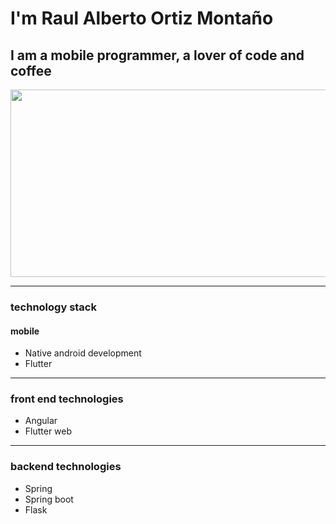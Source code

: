 # I'm Raul Alberto Ortiz Montaño




## I am a mobile programmer, a lover of code and coffee

<img src="https://media.giphy.com/media/bi6RQ5x3tqoSI/giphy.gif" width="1600" height="300" />

- - -


### technology stack
#### mobile
* Native android development
* Flutter
- - -

### front end technologies
* Angular
* Flutter web
- - -

### backend technologies
* Spring
* Spring boot
* Flask 

